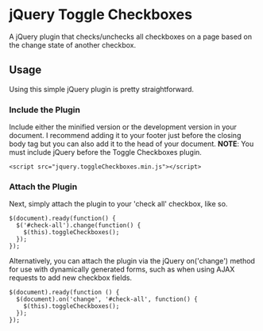 # jQuery Toggle Checkboxes

A jQuery plugin that checks/unchecks all checkboxes on a page based on the change state of another checkbox.

## Usage

Using this simple jQuery plugin is pretty straightforward.

### Include the Plugin

Include either the minified version or the development version in your document. I recommend adding it to your footer just before the closing body tag but you can also add it to the head of your document. <strong>NOTE</strong>: You must include jQuery before the Toggle Checkboxes plugin.

    <script src="jquery.toggleCheckboxes.min.js"></script>

### Attach the Plugin

Next, simply attach the plugin to your 'check all' checkbox, like so.

    $(document).ready(function() {
      $('#check-all').change(function() {
        $(this).toggleCheckboxes();
      });
    });

Alternatively, you can attach the plugin via the jQuery on('change') method for use with dynamically generated forms, such as when using AJAX requests to add new checkbox fields.

    $(document).ready(function () {
      $(document).on('change', '#check-all', function() {
        $(this).toggleCheckboxes();
      });
    });
